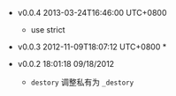 * v0.0.4 2013-03-24T16:46:00 UTC+0800
  * use strict

* v0.0.3 2012-11-09T18:07:12 UTC+0800
  * 

* v0.0.2 18:01:18 09/18/2012
  * `destory` 调整私有为 `_destory`
